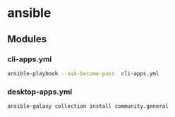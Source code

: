 # ansible

## Modules
### cli-apps.yml
```sh
ansible-playbook --ask-become-pass  cli-apps.yml
```

### desktop-apps.yml
```sh
ansible-galaxy collection install community.general
```
